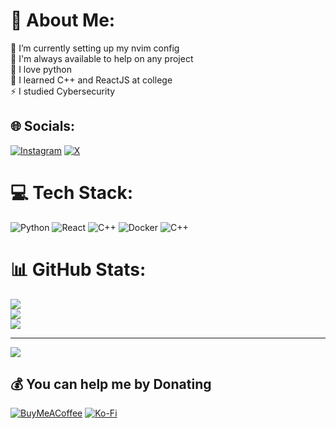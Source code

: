 # 💫 About Me:
🔭 I’m currently setting up my nvim config<br>🤝 I'm always available to help on any project<br>🐍 I love python<br>🙂 I learned C++ and ReactJS at college<br>⚡ I studied Cybersecurity


## 🌐 Socials:
[![Instagram](https://img.shields.io/badge/Instagram-%23E4405F.svg?logo=Instagram&logoColor=white)](https://instagram.com/gabriel.r.a.m.o.s)  [![X](https://img.shields.io/badge/X-black.svg?logo=X&logoColor=white)](https://x.com/@_gabrielramos__) 

# 💻 Tech Stack:
![Python](https://img.shields.io/badge/python-3670A0?style=for-the-badge&logo=python&logoColor=ffdd54) ![React](https://img.shields.io/badge/react-%2320232a.svg?style=for-the-badge&logo=react&logoColor=%2361DAFB) ![C++](https://img.shields.io/badge/c++-%2300599C.svg?style=for-the-badge&logo=c%2B%2B&logoColor=white) ![Docker](https://img.shields.io/badge/docker-%230db7ed.svg?style=for-the-badge&logo=docker&logoColor=white) ![C++](https://img.shields.io/badge/c++-%2300599C.svg?style=for-the-badge&logo=c%2B%2B&logoColor=white)
# 📊 GitHub Stats:
![](https://github-readme-stats.vercel.app/api?username=gabrielramos02&theme=dark&hide_border=false&include_all_commits=true&count_private=false)<br/>
![](https://nirzak-streak-stats.vercel.app/?user=gabrielramos02&theme=dark&hide_border=false)<br/>
![](https://github-readme-stats.vercel.app/api/top-langs/?username=gabrielramos02&theme=dark&hide_border=false&include_all_commits=true&count_private=false&layout=compact)

---
[![](https://visitcount.itsvg.in/api?id=gabrielramos02&icon=0&color=0)](https://visitcount.itsvg.in)

  ## 💰 You can help me by Donating
  [![BuyMeACoffee](https://img.shields.io/badge/Buy%20Me%20a%20Coffee-ffdd00?style=for-the-badge&logo=buy-me-a-coffee&logoColor=black)](https://buymeacoffee.com/gabriel_ramos) [![Ko-Fi](https://img.shields.io/badge/Ko--fi-F16061?style=for-the-badge&logo=ko-fi&logoColor=white)](https://ko-fi.com/gabriel_ramos) 

  
<!-- Proudly created with GPRM ( https://gprm.itsvg.in ) -->
